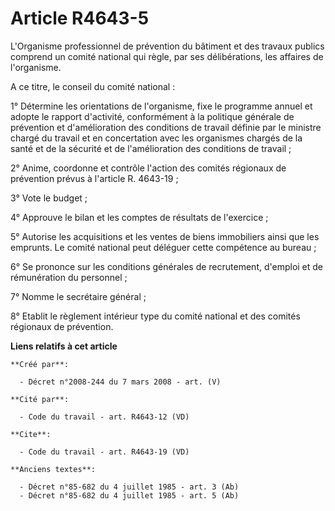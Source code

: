 # Article R4643-5

L'Organisme professionnel de prévention du bâtiment et des travaux publics comprend un comité national qui règle, par ses
délibérations, les affaires de l'organisme. 

A ce titre, le conseil du comité national : 

1° Détermine les orientations de l'organisme, fixe le programme annuel et adopte le rapport d'activité, conformément à la
politique générale de prévention et d'amélioration des conditions de travail définie par le ministre chargé du travail et en
concertation avec les organismes chargés de la santé et de la sécurité et de l'amélioration des conditions de travail ; 

2° Anime, coordonne et contrôle l'action des comités régionaux de prévention prévus à l'article R. 4643-19 ; 

3° Vote le budget ; 

4° Approuve le bilan et les comptes de résultats de l'exercice ; 

5° Autorise les acquisitions et les ventes de biens immobiliers ainsi que les emprunts. Le comité national peut déléguer
cette compétence au bureau ; 

6° Se prononce sur les conditions générales de recrutement, d'emploi et de rémunération du personnel ; 

7° Nomme le secrétaire général ; 

8° Etablit le règlement intérieur type du comité national et des comités régionaux de prévention.

**Liens relatifs à cet article**

	**Créé par**:

	  - Décret n°2008-244 du 7 mars 2008 - art. (V)

	**Cité par**:

	  - Code du travail - art. R4643-12 (VD)

	**Cite**:

	  - Code du travail - art. R4643-19 (VD)

	**Anciens textes**:

	  - Décret n°85-682 du 4 juillet 1985 - art. 3 (Ab)
	  - Décret n°85-682 du 4 juillet 1985 - art. 5 (Ab)
